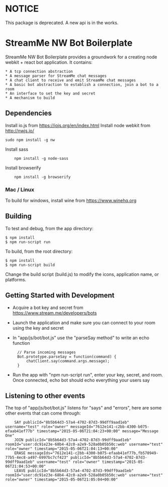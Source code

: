 # NOTICE

This package is deprecated.  A new api is in the works.

# StreamMe NW Bot Boilerplate

StreamMe NW Bot Boilerplate provides a groundwork for a creating node webkit + react bot application.  It contains:

	* A tcp connection abstraction
	* A message parser for StreamMe chat messages
	* A chat client to receive and emit StreamMe chat messages
	* A basic bot abstraction to establish a connection, join a bot to a room
	* An interface to set the key and secret
	* A mechanism to build

## Dependencies

Install io.js from https://iojs.org/en/index.html
Install node webkit from http://nwjs.io/

	sudo npm install -g nw

Install sass

		npm install -g node-sass

Install browserify

		npm install -g browserify

### Mac / Linux

To build for windows, install wine from https://www.winehq.org

## Building

To test and debug, from the app directory:

	$ npm install
	$ npm run-script run

To build, from the root directory:

	$ npm install
	$ npm run-script build

Change the build script (build.js) to modify the icons, application name, or platforms.

## Getting Started with Development

* Acquire a bot key and secret from https://www.stream.me/developers/bots
* Launch the application and make sure you can connect to your room using the key and secret
* In "app/js/bot/bot.js" use the "parseSay method" to write an echo function

		// Parse incoming messages
		Bot.prototype.parseSay = function(command) {
			chatClient.say(command.args.message);
		}
* Run the app with "npm run-script run", enter your key, secret, and room.  Once connected, echo bot should echo everything your users say

## Listening to other events

The top of "app/js/bot/bot.js" listens for "says" and "errors", here are some other events that can come through:

		SAY publicId="8b5b64d3-57a4-4702-87d3-99dff9aad1eb" username="test" role="owner" messageId="7612e141-c2bb-4300-b075-efaab41ef77b" timestamp="2015-05-06T21:04:23+00:00" message="Message One"
		JOIN publicId="8b5b64d3-57a4-4702-87d3-99dff9aad1eb" roomId="user:dc91e23e-68b4-42c0-a2e9-528a0b05b50c:web" username="test" role="owner" timestamp="2015-05-06T21:04:13+00:00"
		ERASE messageIds="7612e141-c2bb-4300-b075-efaab41ef77b,fb570949-77b5-4ec8-a497-6997bc7cf423" publicId="8b5b64d3-57a4-4702-87d3-99dff9aad1eb" username="test" role="owner" timestamp="2015-05-06T21:04:53+00:00"
		LEAVE publicId="8b5b64d3-57a4-4702-87d3-99dff9aad1eb" roomId="user:dc91e23e-68b4-42c0-a2e9-528a0b05b50c:web" username="test" role="owner" timestamp="2015-05-06T21:05:04+00:00"

